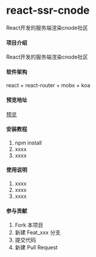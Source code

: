 # react-ssr-cnode
React开发的服务端渲染cnode社区

#### 项目介绍
React开发的服务端渲染cnode社区

#### 软件架构
react + react-router + mobx + koa

#### 预览地址
<a href="https://liuyao.info/">预览</a>

#### 安装教程

1. npm install
2. xxxx
3. xxxx

#### 使用说明

1. xxxx
2. xxxx
3. xxxx

#### 参与贡献

1. Fork 本项目
2. 新建 Feat_xxx 分支
3. 提交代码
4. 新建 Pull Request
